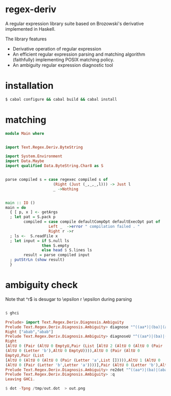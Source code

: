regex-deriv
===========

A regular expression library suite based on Brozowski's derivative implemented in Haskell.

The library features 
- Derivative operation of regular expression
- An efficient regular expression parsing and matching algorithm (faithfully) implementing POSIX matching policy.
- An ambiguity regular expression diagnostic tool

installation
============
```bash
$ cabal configure && cabal build && cabal install
```
matching 
===========
```haskell
module Main where


import Text.Regex.Deriv.ByteString

import System.Environment
import Data.Maybe
import qualified Data.ByteString.Char8 as S


parse compiled s = case regexec compiled s of 
                     (Right (Just (_,_,_,l))) -> Just l
                     _ ->Nothing


main :: IO ()
main = do 
  { [ p, x ] <- getArgs
  ; let pat = S.pack p
        compiled = case compile defaultCompOpt defaultExecOpt pat of
                   Left _  ->error " compilation failed . "
                   Right r ->r
  ; ls <-  S.readFile x
  ; let input = if S.null ls  
                then S.empty 
                else head $ S.lines ls
        result = parse compiled input
  ; putStrLn (show result)
  }
```
ambiguity check
=============
Note that ^r$ is desugar to \epsilon r \epsilon during parsing

```haskell

$ ghci

Prelude> import Text.Regex.Deriv.Diagnosis.Ambiguity
Prelude Text.Regex.Deriv.Diagnosis.Ambiguity> diagnose "^((aa*)|(ba)|(aba))*b$"
Right ["abab","abab"]
Prelude Text.Regex.Deriv.Diagnosis.Ambiguity> diagnoseU "^((aa*)|(ba)|(aba))*b$"
Right
[AltU 0 (Pair (AltU 0 EmptyU,Pair (List [AltU 2 (AltU 0 (AltU 0 (Pair (Pair (Letter 'a',Letter 'b'),Letter 'a'))))],Pair 
(AltU 0 (Letter 'b'),AltU 0 EmptyU)))),AltU 0 (Pair (AltU 0
EmptyU,Pair (List
[AltU 0 (AltU 0 (AltU 0 (Pair (Letter 'a',List [])))),AltU 1 (AltU 0
(AltU 0 (Pair (Letter 'b',Letter 'a'))))],Pair (AltU 0 (Letter 'b'),AltU 0 EmptyU))))]
Prelude Text.Regex.Deriv.Diagnosis.Ambiguity> re2dot "^((aa*)|(ba)|(aba))*b$" "/tmp/out.dot"
Prelude Text.Regex.Deriv.Diagnosis.Ambiguity> :q
Leaving GHCi.

$ dot -Tpng /tmp/out.dot  > out.png
```
